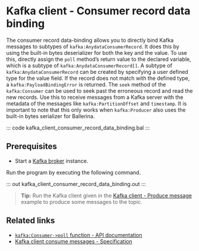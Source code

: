 # Kafka client - Consumer record data binding

The consumer record data-binding allows you to directly bind Kafka messages to subtypes of `kafka:AnydataConsumerRecord`. It does this by using the built-in bytes deserializer for both the key and the value. To use this, directly assign the `poll` method’s return value to the declared variable, which is a subtype of `kafka:AnydataConsumerRecord[]`. A subtype of `kafka:AnydataConsumerRecord` can be created by specifying a user defined type for the value field. If the record does not match with the defined type, a `kafka:PayloadBindingError` is returned. The `seek` method of the `kafka:Consumer` can be used to seek past the erroneous record and read the new records. Use this to receive messages from a Kafka server with the metadata of the messages like `kafka:PartitionOffset` and `timestamp`. It is important to note that this only works when `kafka:Producer` also uses the built-in bytes serializer for Ballerina.

::: code kafka_client_consumer_record_data_binding.bal :::

## Prerequisites
- Start a [Kafka broker](https://kafka.apache.org/quickstart) instance.

Run the program by executing the following command.

::: out kafka_client_consumer_record_data_binding.out :::

>**Tip:** Run the Kafka client given in the [Kafka client - Produce message](/learn/by-example/kafka-client-produce-message) example to produce some messages to the topic.

## Related links
- [`kafka:Consumer->poll` function - API documentation](https://lib.ballerina.io/ballerinax/kafka/latest/clients/Consumer#poll)
- [Kafka client consume messages - Specification](https://github.com/ballerina-platform/module-ballerinax-kafka/blob/master/docs/spec/spec.md#422-consume-messages)
